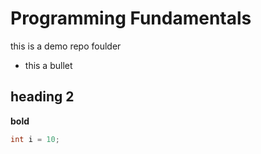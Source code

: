 # Programming Fundamentals

this is a demo repo foulder

- this a bullet

## heading 2

**bold**

```java
int i = 10;
```